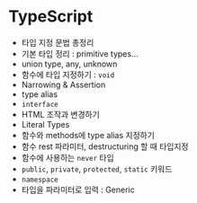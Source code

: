 # TypeScript

* 타입 지정 문법 총정리
* 기본 타입 정리 : primitive types...
* union type, any, unknown
* 함수에 타입 지정하기 : `void`
* Narrowing & Assertion
* type alias
* `interface`
* HTML 조작과 변경하기
* Literal Types
* 함수와 methods에 type alias 지정하기
* 함수 rest 파라미터, destructuring 할 때 타입지정
* 함수에 사용하는 `never` 타입
* `public`, `private`, `protected`, `static` 키워드
* `namespace`
* 타입을 파라미터로 입력 : Generic